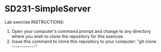 # SD231-SimpleServer
Lab exercise
INSTRUCTIONS:
1. Open your computer's command prompt and change to any directory where you wish to clone the repository for this exercise.
2. Issue this command to clone this repository to your computer: "git clone ------------"
